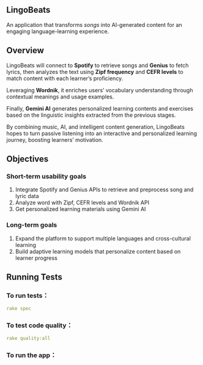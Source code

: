 ## LingoBeats

An application that transforms *songs* into AI-generated content for an engaging language-learning experience.

## **Overview**

LingoBeats will connect to **Spotify** to retrieve songs and **Genius** to fetch lyrics, then analyzes the text using **Zipf frequency** and **CEFR levels** to match content with each learner’s proficiency. 

Leveraging **Wordnik**, it enriches users’ vocabulary understanding through contextual meanings and usage examples. 

Finally, **Gemini AI** generates personalized learning contents and exercises based on the linguistic insights extracted from the previous stages.

By combining music, AI, and intelligent content generation, LingoBeats hopes to turn passive listening into an interactive and personalized learning journey, boosting learners’ motivation.

## Objectives

### **Short-term usability goals**

1. Integrate Spotify and Genius APIs to retrieve and preprocess song and lyric data
2. Analyze word with Zipf, CEFR levels and Wordnik API
3. Get personalized learning materials using Gemini AI

### **Long-term goals**

1. Expand the platform to support multiple languages and cross-cultural learning
2. Build adaptive learning models that personalize content based on learner progress

## **Running Tests**

### To run tests：

```yaml
rake spec
```

### To test code quality：

```yaml
rake quality:all
```

### To run the app：